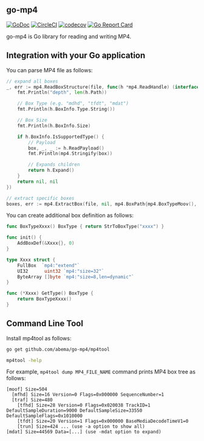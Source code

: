 go-mp4
------

[![GoDoc](https://godoc.org/github.com/abema/go-mp4?status.svg)](https://godoc.org/github.com/abema/go-mp4)
[![CircleCI](https://circleci.com/gh/abema/go-mp4.svg?style=svg)](https://circleci.com/gh/abema/go-mp4)
[![codecov](https://codecov.io/gh/abema/go-mp4/branch/master/graph/badge.svg)](https://codecov.io/gh/abema/go-mp4)
[![Go Report Card](https://goreportcard.com/badge/github.com/abema/go-mp4)](https://goreportcard.com/report/github.com/abema/go-mp4)

go-mp4 is Go library for reading and writing MP4.

## Integration with your Go application

You can parse MP4 file as follows:

```go
// expand all boxes
_, err := mp4.ReadBoxStructure(file, func(h *mp4.ReadHandle) (interface{}, error) {
	fmt.Println("depth", len(h.Path))

	// Box Type (e.g. "mdhd", "tfdt", "mdat")
	fmt.Println(h.BoxInfo.Type.String())

	// Box Size
	fmt.Println(h.BoxInfo.Size)

	if h.BoxInfo.IsSupportedType() {
		// Payload
		box, _, _ := h.ReadPayload()
		fmt.Println(mp4.Stringify(box))

		// Expands children
		return h.Expand()
	}
	return nil, nil
})
```

```go
// extract specific boxes
boxes, err := mp4.ExtractBox(file, nil, mp4.BoxPath{mp4.BoxTypeMoov(), mp4.BoxTypeTrak(), mp4.BoxTypeTkhd()})
```

You can create additional box definition as follows:

```go
func BoxTypeXxxx() BoxType { return StrToBoxType("xxxx") }

func init() {
	AddBoxDef(&Xxxx{}, 0)
}

type Xxxx struct {
	FullBox  `mp4:"extend"`
	UI32      uint32 `mp4:"size=32"`
	ByteArray []byte `mp4:"size=8,len=dynamic"`
}

func (*Xxxx) GetType() BoxType {
	return BoxTypeXxxx()
}
```

## Command Line Tool

Install mp4tool as follows:

```sh
go get github.com/abema/go-mp4/mp4tool

mp4tool -help
```

For example, `mp4tool dump MP4_FILE_NAME` command prints MP4 box tree as follows:

```
[moof] Size=504
  [mfhd] Size=16 Version=0 Flags=0x000000 SequenceNumber=1
  [traf] Size=480
    [tfhd] Size=28 Version=0 Flags=0x020038 TrackID=1 DefaultSampleDuration=9000 DefaultSampleSize=33550 DefaultSampleFlags=0x1010000
    [tfdt] Size=20 Version=1 Flags=0x000000 BaseMediaDecodeTimeV1=0
    [trun] Size=424 ... (use -a option to show all)
[mdat] Size=44569 Data=[...] (use -mdat option to expand)
```
